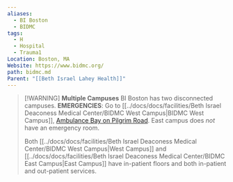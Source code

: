 ```yaml
---
aliases:
  - BI Boston
  - BIDMC
tags:
  - H
  - Hospital
  - Trauma1
Location: Boston, MA
Website: https://www.bidmc.org/
path: bidmc.md
Parent: "[[Beth Israel Lahey Health]]"
---
```

> [!WARNING] **Multiple Campuses**
> BI Boston has two disconnected campuses.
> **EMERGENCIES**: Go to [[../docs/docs/facilities/Beth Israel Deaconess Medical Center/BIDMC West Campus|BIDMC West Campus]], [Ambulance Bay on Pilgrim Road](https://maps.app.goo.gl/MvnDpGPvystHrDzn7).
> East campus does *not* have an emergency room.
> 
> Both [[../docs/docs/facilities/Beth Israel Deaconess Medical Center/BIDMC West Campus|West Campus]] and [[../docs/docs/facilities/Beth Israel Deaconess Medical Center/BIDMC East Campus|East Campus]] have in-patient floors and both in-patient and out-patient services.
